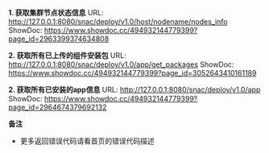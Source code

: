 **1. 获取集群节点状态信息**
URL: http://127.0.0.1:8080/snac/deploy/v1.0/host/nodename/nodes_info
ShowDoc: https://www.showdoc.cc/494932144779399?page_id=2963399374634808

**2. 获取所有已上传的组件安装包**
URL: http://127.0.0.1:8080/snac/deploy/v1.0/app/get_packages
ShowDoc: https://www.showdoc.cc/494932144779399?page_id=3052643410161189

**2. 获取所有已安装的app信息**
URL: http://127.0.0.1:8080/snac/deploy/v1.0/app
ShowDoc: https://www.showdoc.cc/494932144779399?page_id=2964674379692132

 **备注**

- 更多返回错误代码请看首页的错误代码描述

